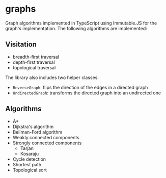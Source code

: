 # graphs

Graph algorithms implemented in TypeScript using Immutable.JS for the graph's implementation. The following algorithms are implemented:

## Visitation

- breadth-first traversal
- depth-first traversal
- topological traversal

The library also includes two helper classes:

- `ReverseGraph`: flips the direction of the edges in a directed graph
- `UndirectedGraph`: transforms the directed graph into an undirected one

## Algorithms

- A*
- Dijkstra's algorithm
- Bellman-Ford algorithm
- Weakly connected components
- Strongly connected components
    - Tarjan
    - Kosaraju
- Cycle detection
- Shortest path
- Topological sort
